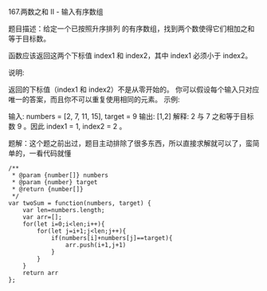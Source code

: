  167.两数之和 II - 输入有序数组

题目描述：给定一个已按照升序排列 的有序数组，找到两个数使得它们相加之和等于目标数。

函数应该返回这两个下标值 index1 和 index2，其中 index1 必须小于 index2。

说明:

返回的下标值（index1 和 index2）不是从零开始的。
你可以假设每个输入只对应唯一的答案，而且你不可以重复使用相同的元素。
示例:

输入: numbers = [2, 7, 11, 15], target = 9
输出: [1,2]
解释: 2 与 7 之和等于目标数 9 。因此 index1 = 1, index2 = 2 。

题解：这个题之前出过，题目主动排除了很多东西，所以直接求解就可以了，蛮简单的，一看代码就懂

```
/**
 * @param {number[]} numbers
 * @param {number} target
 * @return {number[]}
 */
var twoSum = function(numbers, target) {
    var len=numbers.length;
    var arr=[];
    for(let i=0;i<len;i++){
        for(let j=i+1;j<len;j++){
            if(numbers[i]+numbers[j]==target){
                arr.push(i+1,j+1)
            }
        }
    }
    return arr
};
```

